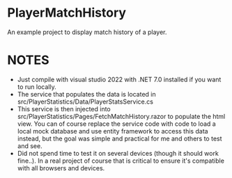 # PlayerMatchHistory
 An example project to display match history of a player. 

# NOTES
* Just compile with visual studio 2022 with .NET 7.0 installed if you want to run locally.
* The service that populates the data is located in src/PlayerStatistics/Data/PlayerStatsService.cs
* This service is then injected into src/PlayerStatistics/Pages/FetchMatchHistory.razor to populate the html view. You can of course replace the service code with code to load a local mock database and use entity framework to access this data instead, but the goal was simple and practical for me and others to test and see.
* Did not spend time to test it on several devices (though it should work fine..). In a real project of course that is critical to ensure it's compatible with all browsers and devices.
